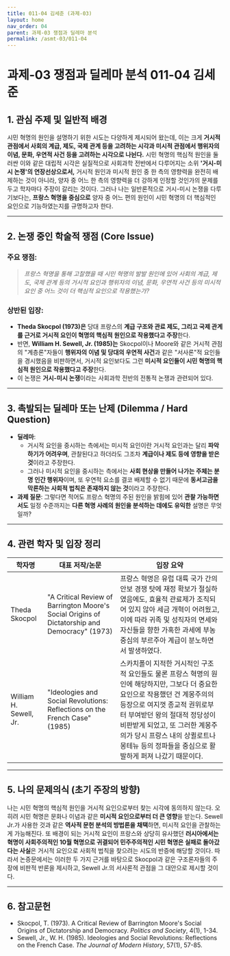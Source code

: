 ```yaml
---
title: 011-04 김세준 (과제-03)
layout: home
nav_order: 04
parent: 과제-03 쟁점과 딜레마 분석
permalink: /asmt-03/011-04
---
```


# 과제-03 쟁점과 딜레마 분석 011-04 김세준 

## 1. 관심 주제 및 일반적 배경

시민 혁명의 원인을 설명하기 위한 시도는 다양하게 제시되어 왔는데, 이는 크게 **거시적 관점에서 사회의 계급, 제도, 국제 관계 등을 고려하는 시각과 미시적 관점에서 행위자의 이념, 문화, 우연적 사건 등을 고려하는 시각으로 나뉜다.** 시민 혁명의 핵심적 원인을 둘러싼 이와 같은 대립적 시각은 실질적으로 사회과학 전반에서 다루어지는 소위 **'거시-미시 논쟁'의 연장선상으로서,** 거시적 원인과 미시적 원인 중 한 측의 영향력을 완전히 배제하는 것이 아니라, 양자 중 어느 한 측의 영향력을 더 강하게 인정할 것인가의 문제를 두고 학자마다 주장이 갈리는 것이다. 그러나 나는 일반론적으로 거시-미시 논쟁을 다루기보다는, **프랑스 혁명을 중심으로** 양자 중 어느 편의 원인이 시민 혁명의 더 핵심적인 요인으로 기능하였는지를 규명하고자 한다.

---

## 2. 논쟁 중인 학술적 쟁점 (Core Issue)

### 주요 쟁점:  

> *프랑스 혁명을 통해 고찰했을 때 시민 혁명의 발발 원인에 있어 사회의 계급, 제도, 국제 관계 등의 거시적 요인과 행위자의 이념, 문화, 우연적 사건 등의 미시적 요인 중 어느 것이 더 핵심적 요인으로 작용했는가?*

### 상반된 입장:
- **Theda Skocpol (1973)은** 당대 프랑스의 **계급 구조와 관료 제도, 그리고 국제 관계를 근거로 거시적 요인이 혁명의 핵심적 원인으로 작용했다고 주장**한다.
- 반면, **William H. Sewell, Jr. (1985)는** Skocpol이나 Moore와 같은 거시적 관점의 "계층론"자들이 **행위자의 이념 및 당대의 우연적 사건**과 같은 "서사론"적 요인들을 경시했음을 비판하면서, 거시적 요인보다도 그런 **미시적 요인들이 시민 혁명의 핵심적 원인으로 작용했다고 주장**한다.
- 이 논쟁은 **거시-미시 논쟁**이라는 사회과학 전반의 전통적 논쟁과 관련되어 있다.

---

## 3. 촉발되는 딜레마 또는 난제 (Dilemma / Hard Question)

- **딜레마**: 
  - 거시적 요인을 중시하는 측에서는 미시적 요인이란 거시적 요인과는 달리 **파악하기가 어려우며**, 관찰된다고 하더라도 그조차 **계급이나 제도 등에 영향을 받은 것**이라고 주장한다.
  - 그러나 미시적 요인을 중시하는 측에서는 **사회 현상을 만들어 나가는 주체는 분명 인간 행위자**이며, 또 우연적 요소를 결코 배제할 수 없기 때문에 **동서고금을 막론하는 사회적 법칙은 존재하지 않는 것**이라고 주장한다.
- **과제 질문**: 그렇다면 적어도 프랑스 혁명의 주된 원인을 밝힘에 있어 **관찰 가능하면서도** 일정 수준까지는 **다른 혁명 사례의 원인을 분석하는 데에도 유익한** 설명은 무엇일까?

---

## 4. 관련 학자 및 입장 정리

| 학자명             | 대표 저작/논문                                   | 입장 요약 |
|--------------------|---------------------------------------------------|-----------|
| Theda Skocpol   | "A Critical Review of Barrington Moore's Social Origins of Dictatorship and Democracy" (1973)                          | 프랑스 혁명은 유럽 대륙 국가 간의 안보 경쟁 탓에 재정 확보가 절실하였음에도, 효율적 관료제가 조직되어 있지 않아 세금 개혁이 어려웠고, 이에 따라 귀족 및 성직자의 면세와 자신들을 향한 가혹한 과세에 부농 중심의 부르주아 계급이 분노하면서 발생하였다. |
| William H. Sewell, Jr.    | "Ideologies and Social Revolutions: Reflections on the French Case" (1985)                                | 스카치폴이 지적한 거시적인 구조적 요인들도 물론 프랑스 혁명의 원인에 해당하지만, 그보다 더 중요한 요인으로 작용했던 건 계몽주의의 등장으로 여지껏 종교적 권위로부터 부여받던 왕의 절대적 정당성이 비판받게 되었고, 또 그러한 계몽주의가 당시 프랑스 내의 상퀼로트나 몽테뉴 등의 정파들을 중심으로 활발하게 퍼져 나갔기 때문이다. |

---

## 5. 나의 문제의식 (초기 주장의 방향)

나는 시민 혁명의 핵심적 원인을 거시적 요인으로부터 찾는 시각에 동의하지 않는다. 오히려 시민 혁명은 문화나 이념과 같은 **미시적 요인으로부터 더 큰 영향**을 받는다. Sewell Jr.가 사용한 것과 같은 **역사적 문헌 분석의 방법론을 채택**하면, 미시적 요인을 관찰하는 게 가능해진다. 또 배경이 되는 거시적 요인이 프랑스와 상당히 유사했던 **러시아에서는 혁명이 사회주의적인 10월 혁명으로 귀결되어 민주주의적인 시민 혁명은 실패로 돌아갔다는 사실**은 거시적 요인으로 사회적 법칙을 찾으려는 시도의 반증에 해당할 것이다. 따라서 논증문에서는 이러한 두 가지 근거를 바탕으로 Skocpol과 같은 구조론자들의 주장에 비판적 반론을 제시하고, Sewell Jr.의 서사론적 관점을 그 대안으로 제시할 것이다.

---

## 6. 참고문헌

- Skocpol, T. (1973). A Critical Review of Barrington Moore's Social Origins of Dictatorship and Democracy. *Politics and Society*, 4(1), 1-34.   
- Sewell, Jr., W. H. (1985). Ideologies and Social Revolutions: Reflections on the French Case. *The Journal of Modern History*, 57(1), 57-85.